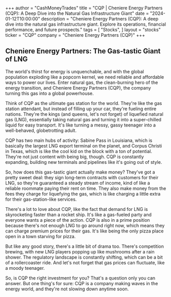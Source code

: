 +++
author = "CashMoneyTrades"
title = "CQP |  Cheniere Energy Partners (CQP): A Deep Dive into the Natural Gas Infrastructure Giant"
date = "2024-01-12T10:00:00"
description = "Cheniere Energy Partners (CQP): A deep dive into the natural gas infrastructure giant. Explore its operations, financial performance, and future prospects."
tags = [
"Stocks",
]
layout = "stocks"
ticker = "CQP"
company = "Cheniere Energy Partners (CQP)"
+++
        


## Cheniere Energy Partners: The Gas-tastic Giant of LNG

The world's thirst for energy is unquenchable, and with the global population exploding like a popcorn kernel, we need reliable and affordable ways to power our lives. Enter natural gas, the clean-burning hero of the energy transition, and Cheniere Energy Partners (CQP), the company turning this gas into a global powerhouse.

Think of CQP as the ultimate gas station for the world. They're like the gas station attendant, but instead of filling up your car, they're fueling entire nations. They're the kings (and queens, let's not forget) of liquefied natural gas (LNG), essentially taking natural gas and turning it into a super-chilled liquid for easy transport. It's like turning a messy, gassy teenager into a well-behaved, globetrotting adult.

CQP has two main hubs of activity: Sabine Pass in Louisiana, which is basically the largest LNG export terminal on the planet, and Corpus Christi in Texas, which is like the cool kid on the block with a ton of potential. They're not just content with being big, though. CQP is constantly expanding, building new terminals and pipelines like it's going out of style.

So, how does this gas-tastic giant actually make money? They've got a pretty sweet deal: they sign long-term contracts with customers for their LNG, so they're guaranteed a steady stream of income, kind of like a reliable roommate paying their rent on time. They also make money from the fees they charge for liquefying the gas, which is like charging a little extra for their gas-station-like services. 

There's a lot to love about CQP, like the fact that demand for LNG is skyrocketing faster than a rocket ship. It's like a gas-fueled party and everyone wants a piece of the action.  CQP is also in a prime position because there's not enough LNG to go around right now, which means they can charge premium prices for their gas. It's like being the only pizza place open in a town starving for pizza.

But like any good story, there's a little bit of drama too. There's competition brewing, with new LNG players popping up like mushrooms after a rain shower. The regulatory landscape is constantly shifting, which can be a bit of a rollercoaster ride. And let's not forget that gas prices can fluctuate, like a moody teenager. 

So, is CQP the right investment for you? That's a question only you can answer. But one thing's for sure: CQP is a company making waves in the energy world, and they're not slowing down anytime soon. 

        